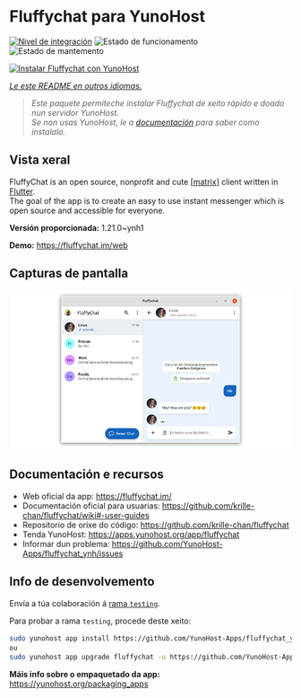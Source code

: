 <!--
NOTA: Este README foi creado automáticamente por <https://github.com/YunoHost/apps/tree/master/tools/readme_generator>
NON debe editarse manualmente.
-->

# Fluffychat para YunoHost

[![Nivel de integración](https://dash.yunohost.org/integration/fluffychat.svg)](https://dash.yunohost.org/appci/app/fluffychat) ![Estado de funcionamento](https://ci-apps.yunohost.org/ci/badges/fluffychat.status.svg) ![Estado de mantemento](https://ci-apps.yunohost.org/ci/badges/fluffychat.maintain.svg)

[![Instalar Fluffychat con YunoHost](https://install-app.yunohost.org/install-with-yunohost.svg)](https://install-app.yunohost.org/?app=fluffychat)

*[Le este README en outros idiomas.](./ALL_README.md)*

> *Este paquete permíteche instalar Fluffychat de xeito rápido e doado nun servidor YunoHost.*  
> *Se non usas YunoHost, le a [documentación](https://yunohost.org/install) para saber como instalalo.*

## Vista xeral

FluffyChat is an open source, nonprofit and cute [[matrix](https://matrix.org)] client written in [Flutter](https://flutter.dev).  
The goal of the app is to create an easy to use instant messenger which is open source and accessible for everyone.


**Versión proporcionada:** 1.21.0~ynh1

**Demo:** <https://fluffychat.im/web>

## Capturas de pantalla

![Captura de pantalla de Fluffychat](./doc/screenshots/screenshot.png)

## Documentación e recursos

- Web oficial da app: <https://fluffychat.im/>
- Documentación oficial para usuarias: <https://github.com/krille-chan/fluffychat/wiki#-user-guides>
- Repositorio de orixe do código: <https://github.com/krille-chan/fluffychat>
- Tenda YunoHost: <https://apps.yunohost.org/app/fluffychat>
- Informar dun problema: <https://github.com/YunoHost-Apps/fluffychat_ynh/issues>

## Info de desenvolvemento

Envía a túa colaboración á [rama `testing`](https://github.com/YunoHost-Apps/fluffychat_ynh/tree/testing).

Para probar a rama `testing`, procede deste xeito:

```bash
sudo yunohost app install https://github.com/YunoHost-Apps/fluffychat_ynh/tree/testing --debug
ou
sudo yunohost app upgrade fluffychat -u https://github.com/YunoHost-Apps/fluffychat_ynh/tree/testing --debug
```

**Máis info sobre o empaquetado da app:** <https://yunohost.org/packaging_apps>
